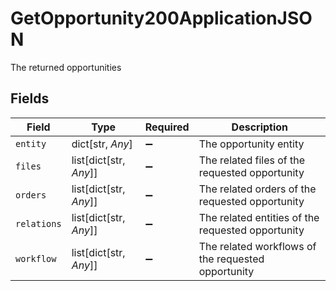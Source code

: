 # GetOpportunity200ApplicationJSON

The returned opportunities


## Fields

| Field                                              | Type                                               | Required                                           | Description                                        |
| -------------------------------------------------- | -------------------------------------------------- | -------------------------------------------------- | -------------------------------------------------- |
| `entity`                                           | dict[str, *Any*]                                   | :heavy_minus_sign:                                 | The opportunity entity                             |
| `files`                                            | list[dict[str, *Any*]]                             | :heavy_minus_sign:                                 | The related files of the requested opportunity     |
| `orders`                                           | list[dict[str, *Any*]]                             | :heavy_minus_sign:                                 | The related orders of the requested opportunity    |
| `relations`                                        | list[dict[str, *Any*]]                             | :heavy_minus_sign:                                 | The related entities of the requested opportunity  |
| `workflow`                                         | list[dict[str, *Any*]]                             | :heavy_minus_sign:                                 | The related workflows of the requested opportunity |